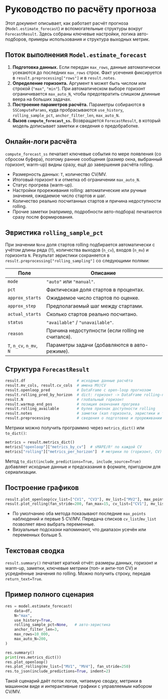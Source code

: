 # Руководство по расчёту прогноза

Этот документ описывает, как работает расчёт прогноза (`Model.estimate_forecast`) и
вспомогательные структуры вокруг `ForecastResult`. Здесь собраны ключевые
настройки, логика авто-подборов, примеры использования и структура выходных
метрик.

## Поток выполнения `Model.estimate_forecast`

1. **Подготовка данных.** Если передан `max_rows`, данные автоматически
   усекаются до последних `max_rows` строк. Факт усечения фиксируется в
   `result.preprocessing["rows"]` и в `result.notes`.
2. **Определение горизонта.** Аргумент `N` может быть числом или строкой
   (`"max"`, `"min"`). При автоматическом выборе горизонт ограничивается
   `max_auto_N`, чтобы предотвратить слишком длинные веера на больших задачах.
3. **Построение параметров расчёта.** Параметры собираются в
   `SSComputeParams`, куда пробрасываются `use_history`,
   `rolling_sample_pct`, `anchor_filter_len`, `max_auto_N`.
4. **Вызов `compute_forecast_ss`.** Возвращается `ForecastResult`, в который
   модель дописывает заметки и сведения о предобработке.

## Онлайн-логи расчёта

`compute_forecast_ss` печатает ключевые события по мере появления
(со сбросом буфера), поэтому ранние сообщения (размер окна, выбранный
горизонт, warm-up) видны сразу, ещё до завершения расчёта rolling.

* Размерность данных: `T`, количество CV/MV.
* Итоговый горизонт `N` и отметка об ограничении `max_auto_N`.
* Статус прогрева (warm-up).
* Настройки прореживания rolling: автоматические или ручные значения,
  ожидаемое число стартов и шаг.
* Количество реально посчитанных стартов и причина недоступности rolling.
* Прочие заметки (например, подробности авто-подбора) печатаются сразу
  после формирования.

## Эвристика `rolling_sample_pct`

При значении `None` доля стартов rolling подбирается автоматически с учётом
длины ряда (`T`), количества выходов (`n_cv`), входов (`n_mv`) и горизонта `N`.
Результат эвристики сохраняется в `result.preprocessing["rolling_sampling"]`
со следующими полями:

| Поле              | Описание                                                     |
|-------------------|--------------------------------------------------------------|
| `mode`            | `"auto"` или `"manual"`.                                     |
| `pct`             | Фактическая доля стартов в процентах.                         |
| `approx_starts`   | Ожидаемое число стартов по оценке.                            |
| `approx_step`     | Предполагаемый шаг между стартами.                            |
| `actual_starts`   | Сколько стартов реально посчитано.                            |
| `status`          | `"available"` / `"unavailable"`.                             |
| `reason`          | Причина недоступности (если rolling не считался).            |
| `T`, `n_cv`, `n_mv`, `N` | Параметры задачи (добавляются в авто-режиме).         |

## Структура `ForecastResult`

```python
result.df                       # исходные данные расчёта
result.mv_cols, result.cv_cols  # имена MV/CV
result.openloop_pred            # DataFrame с open-loop прогнозом
result.rolling_pred_by_horizon  # dict: горизонт -> DataFrame rolling-прогноза
result.N                        # глобальный горизонт
result.warmup_end_pos           # позиция окончания прогрева
result.rolling_available        # булев признак доступности rolling
result.notes                    # заметки (кап горизонта, эвристики и т.д.)
result.preprocessing            # сведения о подготовке и прореживании
```

Метрики можно получить программно через `metrics_dict()` или `to_dict()`:

```python
metrics = result.metrics_dict()
metrics["openloop"]["metrics_by_cv"]  # sMAPE/R² по каждой CV
metrics["rolling"]["metrics_per_horizon"]  # метрики по (горизонт, CV)
```

Метод `to_dict(include_predictions=True, include_source=True)` добавляет
исходные данные и предсказания в формате, пригодном для сериализации.

## Построение графиков

```python
result.plot_openloop(cv_list=["CV1", "CV3"], mv_list=["MV2"], max_points=1500)
result.plot_rolling(fan_stride=200, fan_max=15, cv_list=["CV1"], mv_list=["MV2", "MV4"])
```

* По умолчанию оба метода показывают последние `max_points` наблюдений и
  первые 5 CV/MV. Передача списков `cv_list`/`mv_list` позволяет явно выбрать
  переменные.
* Визуальные подсказки напоминают, что диапазон усечён или переменных больше 5.

## Текстовая сводка

`result.summary()` печатает краткий отчёт: размеры данных, горизонт и warm-up,
заметки, ключевые метрики (топ- и анти-топ CV) и усреднённые значения по
rolling. Можно получить строку, передав `return_text=True`.

## Пример полного сценария

```python
res = model.estimate_forecast(
    data=df,
    N="max",
    use_history=True,
    rolling_sample_pct=None,   # авто-эвристика
    anchor_filter_len=3,
    max_rows=10_000,
    max_auto_N=200,
)

res.summary()
print(res.metrics_dict())
res.plot_openloop()
res.plot_rolling(mv_list=["MV1", "MV4"], fan_stride=250)
res.to_json(include_predictions=True, indent=2)
```

Такой сценарий даёт поток логов, читаемую сводку, метрики в машинном виде и
интерактивные графики с управляемым набором CV/MV.
